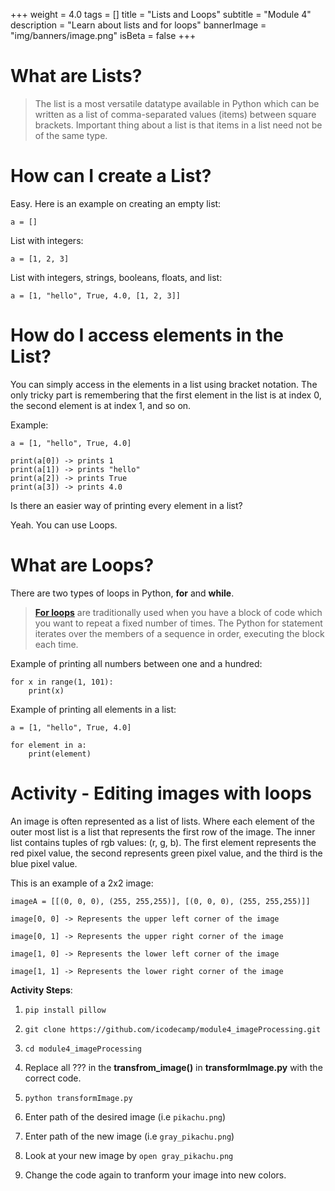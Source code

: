 +++
weight = 4.0
tags = []
title = "Lists and Loops"
subtitle = "Module 4"
description = "Learn about lists and for loops" 
bannerImage = "img/banners/image.png"
isBeta = false
+++

# What are Lists?
>
> The list is a most versatile datatype available in Python which can be written as a list of comma-separated values (items) between square brackets. Important thing about a list is that items in a list need not be of the same type.
> 

# How can I create a List?

Easy. Here is an example on creating an empty list:

~~~~
a = []
~~~~

List with integers:

~~~~
a = [1, 2, 3]
~~~~

List with integers, strings, booleans, floats, and list:

~~~~
a = [1, "hello", True, 4.0, [1, 2, 3]]
~~~~

# How do I access elements in the List?

You can simply access in the elements in a list using bracket notation. The only tricky part is remembering that the first element in the list is at index 0, the second element is at index 1, and so on. 

Example:

~~~~
a = [1, "hello", True, 4.0]

print(a[0]) -> prints 1
print(a[1]) -> prints "hello"
print(a[2]) -> prints True
print(a[3]) -> prints 4.0

~~~~

Is there an easier way of printing every element in a list?

Yeah. You can use Loops.

# What are Loops?

There are two types of loops in Python, __for__ and __while__. 

> [__For loops__](https://wiki.python.org/moin/ForLoop) are traditionally used when you have a block of code which you want to repeat a fixed number of times. The Python for statement iterates over the members of a sequence in order, executing the block each time.
>

Example of printing all numbers between one and a hundred:

~~~~
for x in range(1, 101):
	print(x)
~~~~

Example of printing all elements in a list:
~~~~
a = [1, "hello", True, 4.0]

for element in a:
	print(element)
~~~~

# Activity - Editing images with loops

An image is often represented as a list of lists. Where each element of the outer most list is a list that represents the first row of the image. The inner list contains tuples of rgb values: (r, g, b). The first element represents the red pixel value, the second represents green pixel value, and the third is the blue pixel value. 

This is an example of a 2x2 image:
~~~~
imageA = [[(0, 0, 0), (255, 255,255)], [(0, 0, 0), (255, 255,255)]]

image[0, 0] -> Represents the upper left corner of the image

image[0, 1] -> Represents the upper right corner of the image

image[1, 0] -> Represents the lower left corner of the image

image[1, 1] -> Represents the lower right corner of the image
~~~~

__Activity Steps__:

1. `pip install pillow`

2. `git clone https://github.com/icodecamp/module4_imageProcessing.git`

3. `cd module4_imageProcessing`

3. Replace all ??? in the __transfrom_image()__ in __transformImage.py__ with the correct code.

4. `python transformImage.py`

5. Enter path of the desired image (i.e `pikachu.png`)

6. Enter path of the new image (i.e `gray_pikachu.png`)

7. Look at your new image by `open gray_pikachu.png`

8. Change the code again to tranform your image into new colors.














